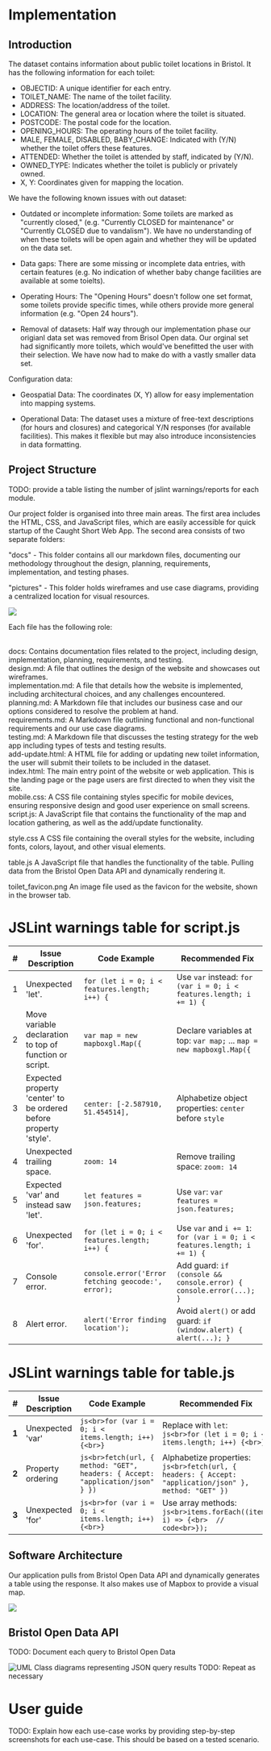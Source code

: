 # Implementation

## Introduction
The dataset contains information about public toilet locations in Bristol. It has the following information for each toilet:

- OBJECTID: A unique identifier for each entry.
- TOILET_NAME: The name of the toilet facility.
- ADDRESS: The location/address of the toilet.
- LOCATION: The general area or location where the toilet is situated.
- POSTCODE: The postal code for the location.
- OPENING_HOURS: The operating hours of the toilet facility.
- MALE, FEMALE, DISABLED, BABY_CHANGE: Indicated with (Y/N) whether the toilet offers these features.
- ATTENDED: Whether the toilet is attended by staff, indicated by (Y/N).
- OWNED_TYPE: Indicates whether the toilet is publicly or privately owned.
- X, Y: Coordinates given for mapping the location.

We have the following known issues with out dataset:

- Outdated or incomplete information: Some toilets are marked as "currently closed," (e.g. "Currently CLOSED for maintenance" or "Currently CLOSED due to vandalism"). We have no understanding of when these toilets will be open again and whether they will be updated on the data set.

- Data gaps: There are some missing or incomplete data entries, with certain features (e.g. No indication of whether baby change facilities are available at some toielts).

- Operating Hours: The "Opening Hours" doesn't follow one set format, some toilets provide specific times, while others provide more general information (e.g. "Open 24 hours").

- Removal of datasets: Half way through our implementation phase our origianl data set was removed from Brisol Open data. Our orginal set had significantly more toilets, which would've benefitted the user with their selection. We have now had to make do with a vastly smaller data set.

Configuration data:

- Geospatial Data: The coordinates (X, Y) allow for easy implementation into mapping systems.

- Operational Data: The dataset uses a mixture of free-text descriptions (for hours and closures) and categorical Y/N responses (for available facilities). This makes it flexible but may also introduce inconsistencies in data formatting.

## Project Structure
TODO: provide a table listing the number of jslint warnings/reports for each module.

Our project folder is organised into three main areas. The first area includes the HTML, CSS, and JavaScript files, which are easily accessible for quick startup of the Caught Short Web App. The second area consists of two separate folders:

"docs" - This folder contains all our markdown files, documenting our methodology throughout the design, planning, requirements, implementation, and testing phases.

"pictures" - This folder holds wireframes and use case diagrams, providing a centralized location for visual resources.

<img src="../pictures/structure.png">

Each file has the following role:

<br> docs:	Contains documentation files related to the project, including design, implementation, planning, requirements, and testing.
<br> design.md:	A file that outlines the design of the website and showcases out wireframes.
<br> implementation.md:	A file that details how the website is implemented, including architectural choices, and any challenges encountered.
<br> planning.md:	A Markdown file that includes our business case and our options considered to resolve the problem at hand.
<br> requirements.md:	A Markdown file outlining functional and non-functional requirements and our use case diagrams.
<br> testing.md: A Markdown file that discusses the testing strategy for the web app including types of tests and testing results.
<br> add-update.html:	A HTML file for adding or updating new toilet information, the user will submit their toilets to be included in the dataset.
<br> index.html: The main entry point of the website or web application. This is the landing page or the page users are first directed to when they visit the site.
<br> mobile.css: A CSS file containing styles specific for mobile devices, ensuring responsive design and good user experience on small screens.
<br> script.js:	A JavaScript file that contains the functionality of the map and location gathering, as well as the add/update functionality.

style.css	A CSS file containing the overall styles for the website, including fonts, colors, layout, and other visual elements.

table.js	A JavaScript file that handles the functionality of the table. Pulling data from the Bristol Open Data API and dynamically rendering it.

toilet_favicon.png	An image file used as the favicon for the website, shown in the browser tab.



# JSLint warnings table for script.js

| #  | Issue Description | Code Example | Recommended Fix |
|----|------------------|--------------|-----------------|
| 1 | Unexpected 'let'. | `for (let i = 0; i < features.length; i++) {` | Use `var` instead: `for (var i = 0; i < features.length; i += 1) {` |
| 2 | Move variable declaration to top of function or script. | `var map = new mapboxgl.Map({` | Declare variables at top: `var map;` ... `map = new mapboxgl.Map({` |
| 3 | Expected property 'center' to be ordered before property 'style'. | `center: [-2.587910, 51.454514],` | Alphabetize object properties: `center` before `style` |
| 4 | Unexpected trailing space. | `zoom: 14 ` | Remove trailing space: `zoom: 14` |
| 5 | Expected 'var' and instead saw 'let'. | `let features = json.features;` | Use `var`: `var features = json.features;` |
| 6 | Unexpected 'for'. | `for (let i = 0; i < features.length; i++) {` | Use `var` and `i += 1`: `for (var i = 0; i < features.length; i += 1) {` |
| 7 | Console error. | `console.error('Error fetching geocode:', error);` | Add guard: `if (console && console.error) { console.error(...); }` |
| 8 | Alert error. | `alert('Error finding location');` | Avoid `alert()` or add guard: `if (window.alert) { alert(...); }` |


# JSLint warnings table for table.js
| #  | Issue Description | Code Example | Recommended Fix |
|----|------------------|--------------|-----------------|
| **1** | Unexpected 'var' | ```js<br>for (var i = 0; i < items.length; i++) {<br>}``` | Replace with `let`:<br>```js<br>for (let i = 0; i < items.length; i++) {<br>}``` |
| **2** | Property ordering | ```js<br>fetch(url, { method: "GET", headers: { Accept: "application/json" } })``` | Alphabetize properties:<br>```js<br>fetch(url, { headers: { Accept: "application/json" }, method: "GET" })``` |
| **3** | Unexpected 'for' | ```js<br>for (var i = 0; i < items.length; i++) {<br>}``` | Use array methods:<br>```js<br>items.forEach((item, i) => {<br>  // code<br>});``` |


## Software Architecture
Our application pulls from Bristol Open Data API and dynamically generates a table using the response. It also makes use of Mapbox to provide a visual map.

<img src="../pictures/component.jpg">

## Bristol Open Data API
TODO: Document each query to Bristol Open Data

![UML Class diagrams representing JSON query results](images/class1.png)
TODO: Repeat as necessary

# User guide
TODO: Explain how each use-case works by providing step-by-step screenshots for each use-case. This should be based on a tested scenario.
